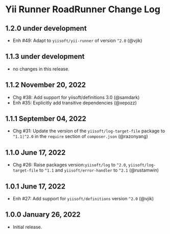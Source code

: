 # Yii Runner RoadRunner Change Log

## 1.2.0 under development

- Enh #49: Adapt to `yiisoft/yii-runner` of version `^2.0` (@vjik)
## 1.1.3 under development

- no changes in this release.

## 1.1.2 November 20, 2022

- Chg #38: Add support for yiisoft/definitions 3.0 (@samdark)
- Enh #35: Explicitly add transitive dependencies (@xepozz)

## 1.1.1 September 04, 2022

- Chg #31: Update the version of the `yiisoft/log-target-file` package to `^1.1|^2.0` in the `require` section of 
  `composer.json` (@razonyang)

## 1.1.0 June 17, 2022

- Chg #26: Raise packages version:`yiisoft/log` to `^2.0`, `yiisoft/log-target-file` to `^1.1` and
  `yiisoft/error-handler` to `^2.1` (@rustamwin)

## 1.0.1 June 17, 2022

- Enh #27: Add support for `yiisoft/definitions` version `^2.0` (@vjik)

## 1.0.0 January 26, 2022

- Initial release.
